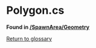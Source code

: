 # Polygon.cs
**Found in [/SpawnArea/Geometry](../BALLISTIC/Assets/Scripts/SpawnArea/Geometry/Polygon.cs)**

[Return to glossary](glossary.md)

